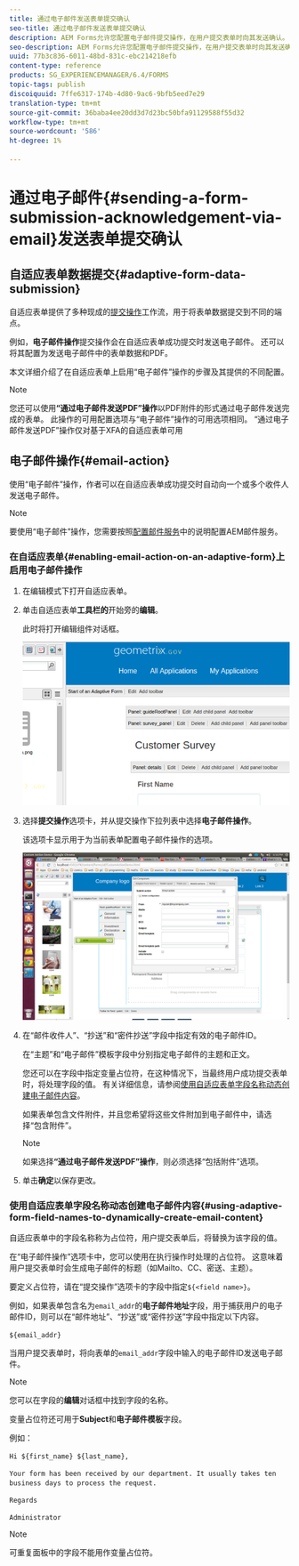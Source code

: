 ```yaml
---
title: 通过电子邮件发送表单提交确认
seo-title: 通过电子邮件发送表单提交确认
description: AEM Forms允许您配置电子邮件提交操作，在用户提交表单时向其发送确认。
seo-description: AEM Forms允许您配置电子邮件提交操作，在用户提交表单时向其发送确认。
uuid: 77b3c836-6011-48bd-831c-ebc214218efb
content-type: reference
products: SG_EXPERIENCEMANAGER/6.4/FORMS
topic-tags: publish
discoiquuid: 7ffe6317-174b-4d80-9ac6-9bfb5eed7e29
translation-type: tm+mt
source-git-commit: 36baba4ee20dd3d7d23bc50bfa91129588f55d32
workflow-type: tm+mt
source-wordcount: '586'
ht-degree: 1%

---
```



# 通过电子邮件{#sending-a-form-submission-acknowledgement-via-email}发送表单提交确认

## 自适应表单数据提交{#adaptive-form-data-submission}

自适应表单提供了多种现成的[提交操作](/help/forms/using/configuring-submit-actions.md)工作流，用于将表单数据提交到不同的端点。

例如，**电子邮件操作**&#x200B;提交操作会在自适应表单成功提交时发送电子邮件。 还可以将其配置为发送电子邮件中的表单数据和PDF。

本文详细介绍了在自适应表单上启用“电子邮件”操作的步骤及其提供的不同配置。

>[!NOTE]
>
>您还可以使用&#x200B;**“通过电子邮件发送PDF”操作**&#x200B;以PDF附件的形式通过电子邮件发送完成的表单。 此操作的可用配置选项与“电子邮件”操作的可用选项相同。 “通过电子邮件发送PDF”操作仅对基于XFA的自适应表单可用

## 电子邮件操作{#email-action}

使用“电子邮件”操作，作者可以在自适应表单成功提交时自动向一个或多个收件人发送电子邮件。

>[!NOTE]
>
>要使用“电子邮件”操作，您需要按照[配置邮件服务](/help/sites-administering/notification.md#configuring-the-mail-service)中的说明配置AEM邮件服务。

### 在自适应表单{#enabling-email-action-on-an-adaptive-form}上启用电子邮件操作

1. 在编辑模式下打开自适应表单。

1. 单击自适应表单&#x200B;**工具栏的**&#x200B;开始旁的&#x200B;**编辑**。

   此时将打开编辑组件对话框。

   ![自适应表单的编辑组件对话框](assets/start_of_adp_form.png)

1. 选择&#x200B;**提交操作**&#x200B;选项卡，并从提交操作下拉列表中选择&#x200B;**电子邮件操作**。

   该选项卡显示用于为当前表单配置电子邮件操作的选项。

   ![“提交操作”选项卡](assets/dialog.png)

1. 在“邮件收件人”、“抄送”和“密件抄送”字段中指定有效的电子邮件ID。

   在“主题”和“电子邮件”模板字段中分别指定电子邮件的主题和正文。

   您还可以在字段中指定变量占位符，在这种情况下，当最终用户成功提交表单时，将处理字段的值。 有关详细信息，请参阅[使用自适应表单字段名称动态创建电子邮件内容](/help/forms/using/form-submission-receipt-via-email.md#p-using-adaptive-form-field-names-to-dynamically-create-email-content-p)。

   如果表单包含文件附件，并且您希望将这些文件附加到电子邮件中，请选择“包含附件”。

   >[!NOTE]
   >
   >如果选择&#x200B;**“通过电子邮件发送PDF”操作**，则必须选择“包括附件”选项。

1. 单击&#x200B;**确定**&#x200B;以保存更改。

### 使用自适应表单字段名称动态创建电子邮件内容{#using-adaptive-form-field-names-to-dynamically-create-email-content}

自适应表单中的字段名称称为占位符，用户提交表单后，将替换为该字段的值。

在“电子邮件操作”选项卡中，您可以使用在执行操作时处理的占位符。 这意味着用户提交表单时会生成电子邮件的标题（如Mailto、CC、密送、主题）。

要定义占位符，请在“提交操作”选项卡的字段中指定`${<field name>}`。

例如，如果表单包含名为`email_addr`的&#x200B;**电子邮件地址**&#x200B;字段，用于捕获用户的电子邮件ID，则可以在“邮件地址”、“抄送”或“密件抄送”字段中指定以下内容。

`${email_addr}`

当用户提交表单时，将向表单的`email_addr`字段中输入的电子邮件ID发送电子邮件。

>[!NOTE]
>
>您可以在字段的&#x200B;**编辑**&#x200B;对话框中找到字段的名称。

变量占位符还可用于&#x200B;**Subject**&#x200B;和&#x200B;**电子邮件模板**&#x200B;字段。

例如：

`Hi ${first_name} ${last_name},`

`Your form has been received by our department. It usually takes ten business days to process the request.`

`Regards`

`Administrator`

>[!NOTE]
>
>可重复面板中的字段不能用作变量占位符。

